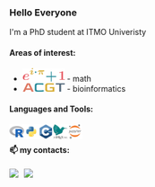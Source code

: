 ### Hello Everyone
I'm a PhD student at ITMO Univeristy

#### Areas of interest:
- <img src = "./icons/math.svg" width = "75"> - math
- <img src = "./icons/bioinformatics_v1.svg" width = "75"> - bioinformatics
#### Languages and Tools:
<img align="left" width="26px" src="https://raw.githubusercontent.com/github/explore/80688e429a7d4ef2fca1e82350fe8e3517d3494d/topics/r/r.png" />
<img align="left" width="26px" src="https://raw.githubusercontent.com/github/explore/80688e429a7d4ef2fca1e82350fe8e3517d3494d/topics/python/python.png" />
<img align="left" width="26px" src="https://raw.githubusercontent.com/github/explore/80688e429a7d4ef2fca1e82350fe8e3517d3494d/topics/cpp/cpp.png" />
<img align="left" width="26px" src="https://raw.githubusercontent.com/github/explore/80688e429a7d4ef2fca1e82350fe8e3517d3494d/topics/latex/latex.png" />
<img align="left" width="26px" src=https://raw.githubusercontent.com/github/explore/80688e429a7d4ef2fca1e82350fe8e3517d3494d/topics/jupyter-notebook/jupyter-notebook.png />
<br/>

#### 📫 my contacts:
[<img align="left" width="26px" src="https://cdn.jsdelivr.net/npm/simple-icons@v10/icons/telegram.svg" />][telegram]
[<img align="left" width="26px" src="https://cdn.jsdelivr.net/npm/simple-icons@v10/icons/gmail.svg" />][mail]
<br/>

[telegram]: https://t.me/vdsukhov
[mail]: mailto:vdsukhov@yandex.ru
